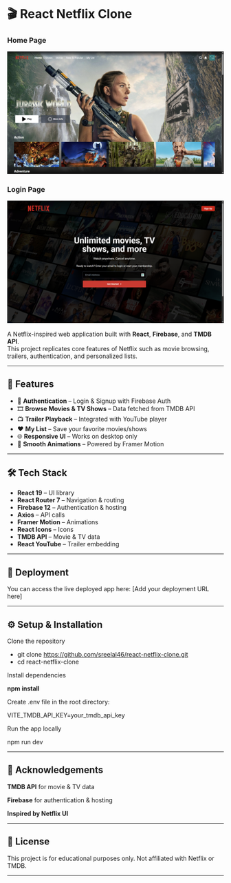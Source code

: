 # 🎬 React Netflix Clone

### Home Page

![Home Page](screenshort/home.png)

### Login Page

![Login Page](screenshort/login.png)

A Netflix-inspired web application built with **React**, **Firebase**, and **TMDB API**.  
This project replicates core features of Netflix such as movie browsing, trailers, authentication, and personalized lists.

---

## 🚀 Features

- 🔐 **Authentication** – Login & Signup with Firebase Auth
- 🎞 **Browse Movies & TV Shows** – Data fetched from TMDB API
- 📺 **Trailer Playback** – Integrated with YouTube player
- ❤️ **My List** – Save your favorite movies/shows
- 🌐 **Responsive UI** – Works on desktop only
- 🎨 **Smooth Animations** – Powered by Framer Motion

---

## 🛠️ Tech Stack

- **React 19** – UI library
- **React Router 7** – Navigation & routing
- **Firebase 12** – Authentication & hosting
- **Axios** – API calls
- **Framer Motion** – Animations
- **React Icons** – Icons
- **TMDB API** – Movie & TV data
- **React YouTube** – Trailer embedding

---

## 🚀 Deployment

You can access the live deployed app here:
[Add your deployment URL here]

---

## ⚙️ Setup & Installation

Clone the repository

- git clone https://github.com/sreelal46/react-netflix-clone.git
- cd react-netflix-clone

Install dependencies

**npm install**

Create .env file in the root directory:

VITE_TMDB_API_KEY=your_tmdb_api_key

Run the app locally

npm run dev

---

## 🙌 Acknowledgements

**TMDB API**
for movie & TV data

**Firebase**
for authentication & hosting

**Inspired by Netflix UI**

---

## 📜 License

This project is for educational purposes only.
Not affiliated with Netflix or TMDB.

---

```

```
